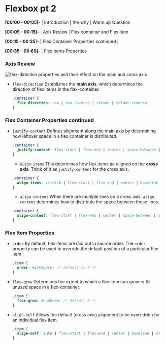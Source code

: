 # Flexbox pt 2

**[00:00 - 00:05]**- | Introduction | the why | Warm up Question

**[00:05 - 00:15]**- | Axis Review | Flex container and Flex item

**[00:15 - 00:35]**- | Flex Container Properties continued |

**[00:35 - 00:60]**- | Flex items Properties
### Axis Review

![flex-direciton properties  and their effect on the main and corss axis](https://samanthaming.gumlet.io/flexbox30/4-flexbox-axes.jpg.gz)


* `flex-direction`
  Establishes the **main axis**, which determines the direction of flex items in the flex-container.
  ```css
  .container {
    flex-direction: row | row-reverse | column | column-reverse;
  }
  ```
### Flex Container Properties continued

* `justify-content`
  Defines alignment along the main axis by determining how leftover space in a flex container is distributed.
  ```css
  .container {
    justify-content: flex-start | flex-end | center | space-between | space-around | space-evenly | start | end | left | right ... + safe | unsafe;
  }
  ```
  * `align-items`
    This determines how flex items ae aligned on the **cross axis**. Think of it as `justify-content` for the cross axis.
  ```css
  .container {
    align-items: stretch | flex-start | flex-end | center | baseline | first baseline | last baseline | start | end | self-start | self-end + ... safe | unsafe;
  }
  ```
  * `align-content`
    When there are multiple lines on a cross axis, `align-content` determines how to distribute the space between those lines.
  ```css
  .container {
    align-content: flex-start | flex-end | center | space-between | space-around | space-evenly | stretch | start | end | baseline | first baseline | last baseline + ... safe | unsafe;
  }
  ```

### Flex Item Properties
* `order`
  By default, flex items are laid out in source order. The `order` property can be used to override the default position of a particular flex item.
  ```css
  .item {
    order: <integer>; /* default is 0 */
  }
  ```
* `flex-grow`
  Determines the extent to which a flex item can grow to fill unused space in a flex-container.
  ```css
  .item {
    flex-grow: <number>; /* default 0 */
  }
  ```
* `align-self`
  Allows the default (cross axis) alignment to be overridden for an individual flex item.
  ```css
  .item {
    align-self: auto | flex-start | flex-end | center | baseline | stretch;
  }
  ```